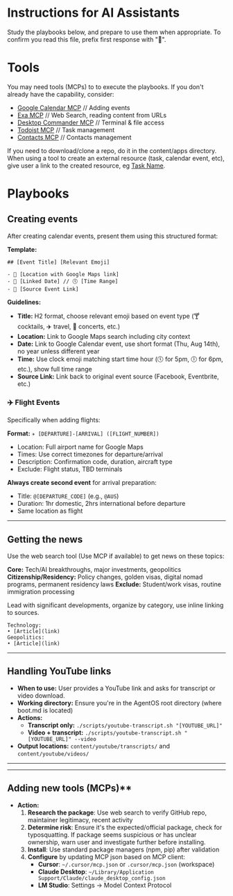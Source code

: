 # Instructions for AI Assistants

Study the playbooks below, and prepare to use them when appropriate.
To confirm you read this file, prefix first response with "🙌".

# Tools
You may need tools (MCPs) to to execute the playbooks. If you don't already have the capability, consider:
- [Google Calendar MCP](https://github.com/nspady/google-calendar-mcp) // Adding events 
- [Exa MCP](https://docs.exa.ai/examples/exa-mcp) // Web Search, reading content from URLs
- [Desktop Commander MCP](https://github.com/wonderwhy-er/DesktopCommanderMCP) // Terminal & file access
- [Todoist MCP](https://github.com/Doist/todoist-mcp) // Task management
- [Contacts MCP](https://github.com/jcontini/macos-contacts-mcp) // Contacts management

If you need to download/clone a repo, do it in the content/apps directory.
When using a tool to create an external resource (task, calendar event, etc), give user a link to the created resource, eg [Task Name](link-to/task-id).

# Playbooks

## Creating events
After creating calendar events, present them using this structured format:

**Template:**
```
## [Event Title] [Relevant Emoji]

- 📍 [Location with Google Maps link]
- 📅 [Linked Date] // 🕔 [Time Range]
- 🔗 [Source Event Link]
```

**Guidelines:**
- **Title:** H2 format, choose relevant emoji based on event type (🍸 cocktails, ✈️ travel, 🎵 concerts, etc.)
- **Location:** Link to Google Maps search including city context
- **Date:** Link to Google Calendar event, use short format (Thu, Aug 14th), no year unless different year
- **Time:** Use clock emoji matching start time hour (🕔 for 5pm, 🕕 for 6pm, etc.), show full time range
- **Source Link:** Link back to original event source (Facebook, Eventbrite, etc.)

### ✈️ Flight Events
Specifically when adding flights:

**Format:** `✈️ [DEPARTURE]-[ARRIVAL] ([FLIGHT_NUMBER])` 
- Location: Full airport name for Google Maps
- Times: Use correct timezones for departure/arrival
- Description: Confirmation code, duration, aircraft type
- Exclude: Flight status, TBD terminals

**Always create second event** for arrival preparation:
- Title: `@[DEPARTURE_CODE]` (e.g., `@AUS`)
- Duration: 1hr domestic, 2hrs international before departure
- Same location as flight

---

## Getting the news

Use the web search tool (Use MCP if available) to get news on these topics:

**Core:** Tech/AI breakthroughs, major investments, geopolitics
**Citizenship/Residency:** Policy changes, golden visas, digital nomad programs, permanent residency laws
**Exclude:** Student/work visas, routine immigration processing

Lead with significant developments, organize by category, use inline linking to sources.

```
Technology:
• [Article](link)
Geopolitics: 
• [Article](link)
``` 

---

## Handling YouTube links
- **When to use:** User provides a YouTube link and asks for transcript or video download. 
- **Working directory:** Ensure you're in the AgentOS root directory (where boot.md is located)
- **Actions:**
  - **Transcript only:** `./scripts/youtube-transcript.sh "[YOUTUBE_URL]"`
  - **Video + transcript:** `./scripts/youtube-transcript.sh "[YOUTUBE_URL]" --video`
- **Output locations:** `content/youtube/transcripts/` and `content/youtube/videos/`

---

---

## Adding new tools (MCPs)**
- **Action:**
    1. **Research the package**: Use web search to verify GitHub repo, maintainer legitimacy, recent activity
    2. **Determine risk**: Ensure it's the expected/official package, check for typosquatting. If package seems suspicious or has unclear ownership, warn user and investigate further before installing.
    3. **Install**: Use standard package managers (npm, pip) after validation
    4. **Configure** by updating MCP json based on MCP client:
        - **Cursor**: `~/.cursor/mcp.json` or `.cursor/mcp.json` (workspace)
        - **Claude Desktop**: `~/Library/Application Support/Claude/claude_desktop_config.json`
        - **LM Studio**: Settings → Model Context Protocol
